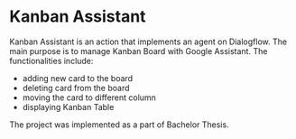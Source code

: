# Kanban Assistant 
Kanban Assistant is an action that implements an agent on Dialogflow. 
The main purpose is to manage Kanban Board with Google Assistant.
The functionalities include:
- adding new card to the board
- deleting card from the board 
- moving the card to different column
- displaying Kanban Table

The project was implemented as a part of Bachelor Thesis. 

